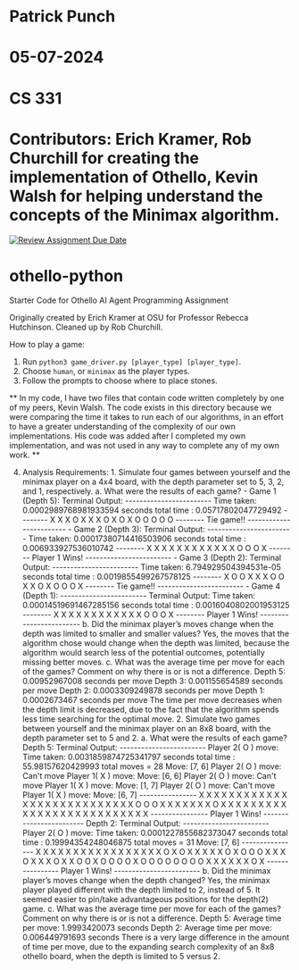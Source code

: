# Patrick Punch
# 05-07-2024
# CS 331 
# Contributors: Erich Kramer, Rob Churchill for creating the implementation of Othello, Kevin Walsh for helping understand the concepts of the Minimax algorithm.

[![Review Assignment Due Date](https://classroom.github.com/assets/deadline-readme-button-24ddc0f5d75046c5622901739e7c5dd533143b0c8e959d652212380cedb1ea36.svg)](https://classroom.github.com/a/i3cjXgnP)
# othello-python
Starter Code for Othello AI Agent Programming Assignment

Originally created by Erich Kramer at OSU for Professor Rebecca Hutchinson.
Cleaned up by Rob Churchill.

How to play a game:

1. Run `python3 game_driver.py [player_type] [player_type]`.
2. Choose `human`, or `minimax` as the player types.
3. Follow the prompts to choose where to place stones.

** In my code, I have two files that contain code written completely by one of my peers, Kevin Walsh. The code exists in this directory because we were comparing the time it takes to run each of our algorithms, in an effort to have a greater understanding of the complexity of our own implementations. His code was added after I completed my own implementation, and was not used in any way to complete any of my own work. **

4. Analysis Requirements:
        1. Simulate four games between yourself and the minimax player on a 4x4 board, with the depth parameter set to 5, 3, 2, and 1, respectively.
            a. What were the results of each game?
                - Game 1 (Depth 5):
                Terminal Output:
                ------------------------
                Time taken: 0.0002989768981933594 seconds
                total time : 0.05717802047729492
                --------
                X X X O 
                X X X O 
                X O X O 
                O O O O 
                --------
                Tie game!!
                ------------------------
                - Game 2 (Depth 3):
                Terminal Output: 
                ------------------------
                Time taken: 0.00017380714416503906 seconds
                total time : 0.006933927536010742
                --------
                X X X X 
                X X X X 
                X X X X 
                O O O X 
                --------
                Player 1 Wins!
                ------------------------
                - Game 3 (Depth 2):
                Terminal Output:
                ------------------------
                Time taken: 6.794929504394531e-05 seconds
                total time : 0.0019855499267578125
                --------
                X O O X 
                X X O O 
                X X O X 
                O O O X 
                --------
                Tie game!!
                ------------------------
                - Game 4 (Depth 1):
                ------------------------
                Terminal Output:
                Time taken: 0.00014519691467285156 seconds
                total time : 0.0016040802001953125
                --------
                X X X X 
                X X X X 
                X X X X 
                O O O X 
                --------
                Player 1 Wins!
                ------------------------
            b. Did the minimax player’s moves change when the depth was limited to smaller and smaller values?
                Yes, the moves that the algorithm chose would change when the depth was limited, because the algorithm would search less of the potential outcomes, potentially missing better moves.
            c. What was the average time per move for each of the games? Comment on why there is or is not a difference.
                Depth 5: 0.00952967008 seconds per move
                Depth 3: 0.001155654589 seconds per move
                Depth 2: 0.0003309249878 seconds per move
                Depth 1: 0.0002673467 seconds per move
                The time per move decreases when the depth limit is decreased, due to the fact that the algorithm spends less time searching for the optimal move.
        2. Simulate two games between yourself and the minimax player on an 8x8 board, with the depth parameter set to 5 and 2.
            a. What were the results of each game?
            Depth 5:
            Terminal Output:
                ------------------------
                Player 2( O ) move:
                Time taken: 0.0031859874725341797 seconds
                total time : 55.98157620429993
                total moves = 28
                Move: [7, 6] 
                Player 2( O ) move:
                Can't move
                Player 1( X ) move:
                Move: [6, 6] 
                Player 2( O ) move:
                Can't move
                Player 1( X ) move:
                Move: [1, 7] 
                Player 2( O ) move:
                Can't move
                Player 1( X ) move:
                Move: [6, 7] 
                ----------------
                X X X X X X X X 
                X X X X X X X X 
                X X X X X X X X 
                X X X O O O X X 
                X X X X X O X X 
                X X X X X X X X 
                X X X X X X X X 
                X X X X X X X X 
                ----------------
                Player 1 Wins!
                ------------------------
            Depth 2:
            Terminal Output: 
                ------------------------
                Player 2( O ) move:
                Time taken: 0.0001227855682373047 seconds
                total time : 0.19994354248046875
                total moves = 31
                Move: [7, 6] 
                ----------------
                X X X X X X X X 
                X X X X X X X X 
                X O X O X X X X 
                X O X O O O X X 
                X O X X X O X X 
                O O X O O O O X 
                O O O O O O O O 
                X X X X X X O X 
                ----------------
                Player 1 Wins!
                ------------------------
            b. Did the minimax player’s moves change when the depth changed?
            Yes, the minimax player played different with the depth limited to 2, instead of 5. It seemed easier to pin/take advantageous positions for the depth(2) game.
            c. What was the average time per move for each of the games? Comment on why there is or is not a difference.
            Depth 5: Average time per move: 1.9993420073 seconds
            Depth 2: Average time per move: 0.006449791693 seconds
            There is a very large difference in the amount of time per move, due to the expanding search complexity of an 8x8 othello board, when the depth is limited to 5 versus 2.
